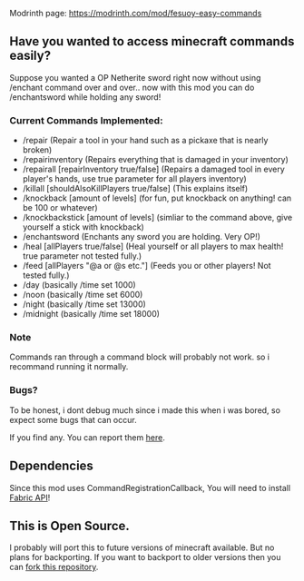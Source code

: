 Modrinth page: https://modrinth.com/mod/fesuoy-easy-commands

## Have you wanted to access minecraft commands easily? 

Suppose you wanted a OP Netherite sword right now without using /enchant command over and over.. now with this mod you can do /enchantsword while holding any sword!

### Current Commands Implemented:

- /repair (Repair a tool in your hand such as a pickaxe that is nearly broken)
- /repairinventory (Repairs everything that is damaged in your inventory)
- /repairall [repairInventory true/false] (Repairs a damaged tool in every player's hands, use true parameter for all players inventory)
- /killall [shouldAlsoKillPlayers true/false] (This explains itself)
- /knockback [amount of levels] (for fun, put knockback on anything! can be 100 or whatever)
- /knockbackstick [amount of levels] (simliar to the command above, give yourself a stick with knockback)
- /enchantsword (Enchants any sword you are holding. Very OP!)
- /heal [allPlayers true/false] (Heal yourself or all players to max health! true parameter not tested fully.)
- /feed [allPlayers "@a or @s etc."] (Feeds you or other players! Not tested fully.)
- /day (basically /time set 1000)
- /noon (basically /time set 6000)
- /night (basically /time set 13000)
- /midnight (basically /time set 18000)

### Note
Commands ran through a command block will probably not work. so i recommand running it normally.

### Bugs?
To be honest, i dont debug much since i made this when i was bored, so expect some bugs that can occur.

If you find any. You can report them [here](https://github.com/Fesuoy1/Easy-Commands-1.20.X/issues).

## Dependencies
Since this mod uses CommandRegistrationCallback, You will need to install [Fabric API](https://modrinth.com/mod/fabric-api)!

## This is Open Source.
I probably will port this to future versions of minecraft available. But no plans for backporting. If you want to backport to older versions then you can [fork this repository](https://github.com/Fesuoy1/Easy-Commands-1.20.X/fork).
